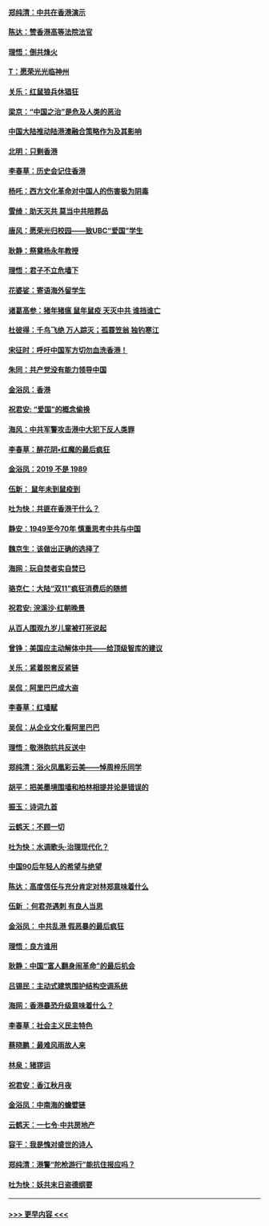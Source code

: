 #### [郑纯清：中共在香港演示](../pages/nsc993/n11670539.md?t=11211511) 
#### [陈达：赞香港高等法院法官](../pages/nsc993/n11669542.md?t=11211511) 
#### [理悟：倒共烽火](../pages/nsc993/n11668844.md?t=11211511) 
#### [T：愿荣光光临神州](../pages/nsc993/n11668421.md?t=11211511) 
#### [关乐：红鼠狼兵休猖狂](../pages/nsc993/n11668378.md?t=11211511) 
#### [梁京：“中国之治”是危及人类的恶治](../pages/nsc993/n11668328.md?t=11211511) 
#### [中国大陆推动陆港澳融合策略作为及其影响](../pages/nsc993/n11668157.md?t=11211511) 
#### [北明：只剩香港](../pages/nsc993/n11668002.md?t=11211511) 
#### [李春草：历史会记住香港](../pages/nsc993/n11667927.md?t=11211511) 
#### [杨吒：西方文化革命对中国人的伤害极为阴毒](../pages/nsc993/n11664521.md?t=11211511) 
#### [雪绮：助天灭共 莫当中共陪葬品](../pages/nsc993/n11662650.md?t=11211511) 
#### [唐风：愿荣光归校园——致UBC“爱国”学生](../pages/nsc993/n11662194.md?t=11211511) 
#### [耿静：祭奠杨永年教授](../pages/nsc993/n11662514.md?t=11211511) 
#### [理悟：君子不立危墙下](../pages/nsc993/n11662172.md?t=11211511) 
#### [花婆娑：寄语海外留学生](../pages/nsc993/n11662121.md?t=11211511) 
#### [诸葛高参：猪年猪瘟 鼠年鼠疫 天灭中共 谁挡谁亡](../pages/nsc993/n11661980.md?t=11211511) 
#### [杜彼得：千鸟飞绝 万人踪灭；孤蓑笠翁 独钓寒江](../pages/nsc993/n11661170.md?t=11211511) 
#### [宋征时：呼吁中国军方切勿血洗香港！](../pages/nsc993/n11415318.md?t=11211511) 
#### [朱同：共产党没有能力领导中国](../pages/nsc993/n11660421.md?t=11211511) 
#### [金浴凤：香港](../pages/nsc993/n11660419.md?t=11211511) 
#### [祝君安: “爱国”的概念偷换](../pages/nsc993/n11659706.md?t=11211511) 
#### [海风：中共军警攻击港中大犯下反人类罪](../pages/nsc993/n11659632.md?t=11211511) 
#### [李春草：醉花阴•红魔的最后疯狂](../pages/nsc993/n11659287.md?t=11211511) 
#### [金浴凤：2019 不是 1989](../pages/nsc993/n11657663.md?t=11211511) 
#### [伍新： 鼠年未到鼠疫到](../pages/nsc993/n11655098.md?t=11211511) 
#### [吐为快：共匪在香港干什么？](../pages/nsc993/n11654891.md?t=11211511) 
#### [静安：1949至今70年 慎重思考中共与中国](../pages/nsc993/n11651244.md?t=11211511) 
#### [魏京生：该做出正确的选择了](../pages/nsc993/n11653084.md?t=11211511) 
#### [海网：玩自焚者实自焚已](../pages/nsc993/n11652423.md?t=11211511) 
#### [骆克仁：大陆“双11”疯狂消费后的随想](../pages/nsc993/n11652305.md?t=11211511) 
#### [祝君安: 浣溪沙·红朝晚景](../pages/nsc993/n11652258.md?t=11211511) 
#### [从百人围观九岁儿童被打死说起](../pages/nsc993/n11651030.md?t=11211511) 
#### [曾铮：美国应主动解体中共——给顶级智库的建议](../pages/nsc993/n11649888.md?t=11211511) 
#### [关乐：紧着脱套反紧链](../pages/nsc993/n11649069.md?t=11211511) 
#### [吴侃：阿里巴巴成大盗](../pages/nsc993/n11645523.md?t=11211511) 
#### [李春草：红墙赋](../pages/nsc993/n11646389.md?t=11211511) 
#### [吴侃：从企业文化看阿里巴巴](../pages/nsc993/n11645476.md?t=11211511) 
#### [理悟：敬港胞抗共反送中](../pages/nsc993/n11645466.md?t=11211511) 
#### [郑纯清：浴火凤凰彩云美——悼周梓乐同学](../pages/nsc993/n11645155.md?t=11211511) 
#### [胡平：把美墨境围墙和柏林相提并论是错误的](../pages/nsc993/n11645134.md?t=11211511) 
#### [振玉：诗词九首](../pages/nsc993/n11644081.md?t=11211511) 
#### [云鹤天：不顾一切](../pages/nsc993/n11643508.md?t=11211511) 
#### [吐为快：水调歌头·治理现代化？](../pages/nsc993/n11643485.md?t=11211511) 
#### [中国90后年轻人的希望与绝望](../pages/nsc993/n11642317.md?t=11211511) 
#### [陈达：高度信任与充分肯定对林郑意味着什么](../pages/nsc993/n11641441.md?t=11211511) 
#### [伍新 ：何君尧遇刺 有良人当思](../pages/nsc993/n11641503.md?t=11211511) 
#### [金浴凤： 中共乱港  假恶暴的最后疯狂](../pages/nsc993/n11641495.md?t=11211511) 
#### [理悟：良方谁用](../pages/nsc993/n11641463.md?t=11211511) 
#### [耿静：中国“富人翻身闹革命”的最后机会](../pages/nsc993/n11640655.md?t=11211511) 
#### [吕锡民：主动式建筑围护结构空调系统](../pages/nsc993/n11640168.md?t=11211511) 
#### [海网：香港暴恐升级意味着什么？](../pages/nsc993/n11635904.md?t=11211511) 
#### [李春草：社会主义民主特色](../pages/nsc993/n11634657.md?t=11211511) 
#### [蔡晓鹏：最难风雨故人来](../pages/nsc993/n11633145.md?t=11211511) 
#### [林泉：猪猡运](../pages/nsc993/n11631469.md?t=11211511) 
#### [祝君安：香江秋月夜](../pages/nsc993/n11631440.md?t=11211511) 
#### [金浴凤：中南海的蟾嬖链](../pages/nsc993/n11631290.md?t=11211511) 
#### [云鹤天：一七令·中共房地产](../pages/nsc993/n11630084.md?t=11211511) 
#### [容干：我是愧对盛世的诗人](../pages/nsc993/n11630059.md?t=11211511) 
#### [郑纯清：港警“陀枪游行”能抗住报应吗？](../pages/nsc993/n11629999.md?t=11211511) 
#### [吐为快：妖共末日盗德纲要](../pages/nsc993/n11628610.md?t=11211511) 

----
#### [ >>> 更早内容 <<< ](../indexes/nsc993-earlier.md)
